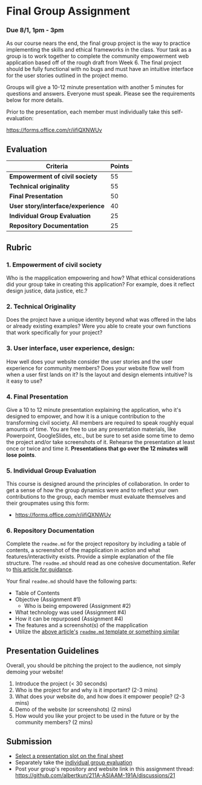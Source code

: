 # Final Group Assignment
### Due 8/1, 1pm - 3pm
As our course nears the end, the final group project is the way to practice implementing the skills and ethical frameworks in the class. Your task as a group is to work together to complete the community empowerment web application based off of the rough draft from Week 6. The final project should be fully functional with no bugs and must have an intuitive interface for the user stories outlined in the project memo.

Groups will give a 10-12 minute presentation with another 5 minutes for questions and answers. Everyone must speak. Please see the requirements below for more details. 

Prior to the presentation, each member must individually take this self-evaluation:

https://forms.office.com/r/iifiQXNWUv

## Evaluation
Criteria | Points
-- | --
**Empowerment of civil society**| 55
**Technical originality**| 55
**Final Presentation**| 50
**User story/interface/experience**| 40
**Individual Group Evaluation**| 25
**Repository Documentation**| 25

## Rubric
### 1. **Empowerment of civil society**
Who is the mapplication empowering and how? What ethical considerations did your group take in creating this application? For example, does it reflect design justice, data justice, etc.? 
### 2. **Technical Originality**
Does the project have a unique identity beyond what was offered in the labs or already existing examples? Were you able to create your own functions that work specifically for your project?
### 3. **User interface, user experience, design**: 
How well does your website consider the user stories and the user experience for community members? Does your website flow well from when a user first lands on it? Is the layout and design elements intuitive? Is it easy to use? 
### 4. **Final Presentation**
Give a 10 to 12 minute presentation explaining the application, who it's designed to empower, and how it is a unique contribution to the transforming civil society. All members are required to speak roughly equal amounts of time. You are free to use any presentation materials, like Powerpoint, GoogleSlides, etc., but be sure to set aside some time to demo the project and/or take screenshots of it. Rehearse the presentation at least once or twice and time it. **Presentations that go over the 12 minutes will lose points**.

### 5. **Individual Group Evaluation** 
This course is designed around the principles of collaboration. In order to get a sense of how the group dynamics were and to reflect your own contributions to the group, each member must evaluate themselves and their groupmates using this form:
- https://forms.office.com/r/iifiQXNWUv
### 6. **Repository Documentation** 
Complete the `readme.md` for the project repository by including a table of contents, a screenshot of the mapplication in action and what features/interactivity exists. Provide a simple explanation of the file structure. The `readme.md` should read as one cohesive documentation. Refer to [this article for guidance](https://bulldogjob.com/news/449-how-to-write-a-good-readme-for-your-github-project). 

Your final `readme.md` should have the following parts:
   - Table of Contents
   - Objective (Assignment #1)
     - Who is being empowered (Assignment #2)
   - What technology was used (Assignment #4)
   - How it can be repurposed (Assignment #4)
   - The features and a screenshot(s) of the mapplication
   - Utilize the [above article's](https://bulldogjob.com/news/449-how-to-write-a-good-readme-for-your-github-project) [`readme.md` template or something similar](https://github.com/ritaly/README-cheatsheet)

## Presentation Guidelines
Overall, you should be pitching the project to the audience, not simply demoing your website!
1.	Introduce the project (< 30 seconds)
2.	Who is the project for and why is it important? (2-3 mins) 
3.	What does your website do, and how does it empower people? (2-3 mins)
4.	Demo of the website (or screenshots) (2 mins)
5.	How would you like your project to be used in the future or by the community members? (2 mins)


## Submission
- [Select a presentation slot on the final sheet](https://docs.google.com/spreadsheets/d/1svMIHd8KyPr7VmgU1bKC5wbRPS9sMtNnjXDgoTH5GMo/edit#gid=1026611838)
- Separately take the [individual group evaluation](https://forms.office.com/r/iifiQXNWUv)
- Post your group's repository and website link in this assignment thread: https://github.com/albertkun/211A-ASIAAM-191A/discussions/21


